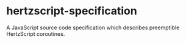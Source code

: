 # hertzscript-specification
A JavaScript source code specification which describes preemptible HertzScript coroutines.
